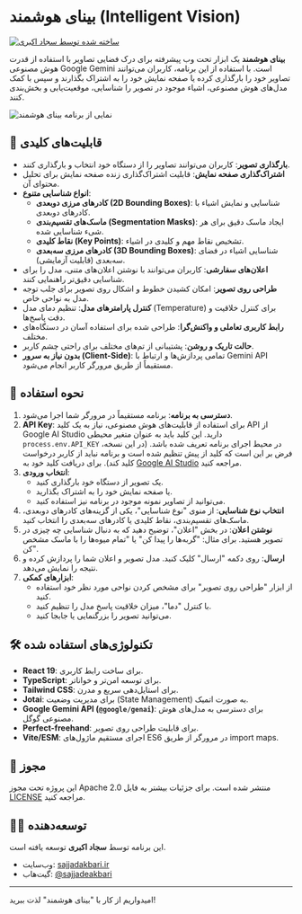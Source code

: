 # بینای هوشمند (Intelligent Vision)

[![ساخته شده توسط سجاد اکبری](https://img.shields.io/badge/توسعه%20یافته%20توسط-سجاد%20اکبری-blue?style=flat-square&logo=github)](https://github.com/sajjadeakbari)

**بینای هوشمند** یک ابزار تحت وب پیشرفته برای درک فضایی تصاویر با استفاده از قدرت هوش مصنوعی Google Gemini است. با استفاده از این برنامه، کاربران می‌توانند تصاویر خود را بارگذاری کرده یا صفحه نمایش خود را به اشتراک بگذارند و سپس با کمک مدل‌های هوش مصنوعی، اشیاء موجود در تصویر را شناسایی، موقعیت‌یابی و بخش‌بندی کنند.

![نمایی از برنامه بینای هوشمند](https://user-images.githubusercontent.com/11796072/264903807-8e100346-6e93-4e4b-9721-6a0149ac9f8c.png) <!-- یک اسکرین‌شات مناسب از برنامه در اینجا قرار دهید -->

## 🌟 قابلیت‌های کلیدی

*   **بارگذاری تصویر**: کاربران می‌توانند تصاویر را از دستگاه خود انتخاب و بارگذاری کنند.
*   **اشتراک‌گذاری صفحه نمایش**: قابلیت اشتراک‌گذاری زنده صفحه نمایش برای تحلیل محتوای آن.
*   **انواع شناسایی متنوع**:
    *   **کادرهای مرزی دوبعدی (2D Bounding Boxes)**: شناسایی و نمایش اشیاء با کادرهای دوبعدی.
    *   **ماسک‌های تقسیم‌بندی (Segmentation Masks)**: ایجاد ماسک دقیق برای هر شیء شناسایی شده.
    *   **نقاط کلیدی (Key Points)**: تشخیص نقاط مهم و کلیدی در اشیاء.
    *   **کادرهای مرزی سه‌بعدی (3D Bounding Boxes)**: شناسایی اشیاء در فضای سه‌بعدی (قابلیت آزمایشی).
*   **اعلان‌های سفارشی**: کاربران می‌توانند با نوشتن اعلان‌های متنی، مدل را برای شناسایی دقیق‌تر راهنمایی کنند.
*   **طراحی روی تصویر**: امکان کشیدن خطوط و اشکال روی تصویر برای جلب توجه مدل به نواحی خاص.
*   **کنترل پارامترهای مدل**: تنظیم دمای مدل (Temperature) برای کنترل خلاقیت و دقت پاسخ‌ها.
*   **رابط کاربری تعاملی و واکنش‌گرا**: طراحی شده برای استفاده آسان در دستگاه‌های مختلف.
*   **حالت تاریک و روشن**: پشتیبانی از تم‌های مختلف برای راحتی چشم کاربر.
*   **بدون نیاز به سرور (Client-Side)**: تمامی پردازش‌ها و ارتباط با Gemini API مستقیماً از طریق مرورگر کاربر انجام می‌شود.

## 🚀 نحوه استفاده

1.  **دسترسی به برنامه**: برنامه مستقیماً در مرورگر شما اجرا می‌شود.
2.  **API Key**: برای استفاده از قابلیت‌های هوش مصنوعی، نیاز به یک کلید API از Google AI Studio دارید. این کلید باید به عنوان متغیر محیطی `process.env.API_KEY` در محیط اجرای برنامه تعریف شده باشد. (در این نسخه، فرض بر این است که کلید از پیش تنظیم شده است و برنامه نباید از کاربر درخواست کلید کند). برای دریافت کلید خود به [Google AI Studio](https://aistudio.google.com/app/apikey) مراجعه کنید.
3.  **انتخاب ورودی**:
    *   یک تصویر از دستگاه خود بارگذاری کنید.
    *   یا صفحه نمایش خود را به اشتراک بگذارید.
    *   می‌توانید از تصاویر نمونه موجود در برنامه نیز استفاده کنید.
4.  **انتخاب نوع شناسایی**: از منوی "نوع شناسایی"، یکی از گزینه‌های کادرهای دوبعدی، ماسک‌های تقسیم‌بندی، نقاط کلیدی یا کادرهای سه‌بعدی را انتخاب کنید.
5.  **نوشتن اعلان**: در بخش "اعلان"، توضیح دهید که به دنبال شناسایی چه چیزی در تصویر هستید. برای مثال: "گربه‌ها را پیدا کن" یا "تمام میوه‌ها را با ماسک مشخص کن".
6.  **ارسال**: روی دکمه "ارسال" کلیک کنید. مدل تصویر و اعلان شما را پردازش کرده و نتیجه را نمایش می‌دهد.
7.  **ابزارهای کمکی**:
    *   از ابزار "طراحی روی تصویر" برای مشخص کردن نواحی مورد نظر خود استفاده کنید.
    *   با کنترل "دما"، میزان خلاقیت پاسخ مدل را تنظیم کنید.
    *   می‌توانید تصویر را بزرگنمایی یا جابجا کنید.

## 🛠️ تکنولوژی‌های استفاده شده

*   **React 19**: برای ساخت رابط کاربری.
*   **TypeScript**: برای توسعه امن‌تر و خواناتر.
*   **Tailwind CSS**: برای استایل‌دهی سریع و مدرن.
*   **Jotai**: برای مدیریت وضعیت (State Management) به صورت اتمیک.
*   **Google Gemini API (`@google/genai`)**: برای دسترسی به مدل‌های هوش مصنوعی گوگل.
*   **Perfect-freehand**: برای قابلیت طراحی روی تصویر.
*   **Vite/ESM**: اجرای مستقیم ماژول‌های ES6 در مرورگر از طریق import maps.

## 📄 مجوز

این پروژه تحت مجوز Apache 2.0 منتشر شده است. برای جزئیات بیشتر به فایل [LICENSE](LICENSE) مراجعه کنید.

## 👨‍💻 توسعه‌دهنده

این برنامه توسط **سجاد اکبری** توسعه یافته است.

*   وب‌سایت: [sajjadakbari.ir](https://sajjadakbari.ir)
*   گیت‌هاب: [@sajjadeakbari](https://github.com/sajjadeakbari)

---

امیدواریم از کار با "بینای هوشمند" لذت ببرید!
